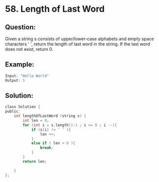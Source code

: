 # 58. Length of Last Word

## Question:
Given a string s consists of upper/lower-case alphabets and empty space characters ' ', return the length of last word in the string.
If the last word does not exist, return 0.

## Example:
```C
Input: "Hello World"
Output: 5
```

## Solution:
```C
class Solution {
public:
    int lengthOfLastWord (string s) {
        int len = 0;
        for (int i = s.length()-1 ; i >= 0 ; i --){
            if (s[i] != ' ' ){
                len ++;
            }
            else if ( len > 0 ){
                break;
            }
        }
        return len;
       
    }
};
```